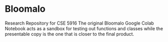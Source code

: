 # Bloomalo
Research Repository for CSE 5916
The original Bloomalo Google Colab Notebook acts as a sandbox for testing out functions and classes while the presentable copy is the one that is closer to the final product.
